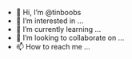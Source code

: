 - 👋 Hi, I’m @tinboobs
- 👀 I’m interested in ...
- 🌱 I’m currently learning ...
- 💞️ I’m looking to collaborate on ...
- 📫 How to reach me ...

<!---
tinboobs/tinboobs is a ✨ special ✨ repository because its `README.md` (this file) appears on your GitHub profile.
You can click the Preview link to take a look at your changes.
--->
